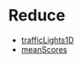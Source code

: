 # Reduce
- [trafficLights1D](https://app.codesignal.com/challenge/RNEKN3MFMDxGwHYab)
- [meanScores](https://app.codesignal.com/challenge/ypWokhHWirjKKKHBy)
